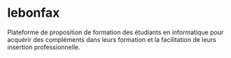 # lebonfax
Plateforme de proposition de formation des étudiants en informatique pour acquérir des compléments dans leurs formation et la facilitation de leurs insertion professionnelle.
